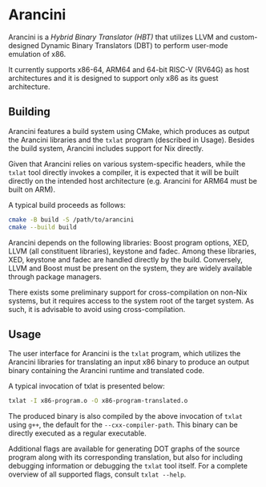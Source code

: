 # Arancini

Arancini is a *Hybrid Binary Translator (HBT)* that utilizes LLVM and
custom-designed Dynamic Binary Translators (DBT) to perform user-mode emulation
of x86.

It currently supports x86-64, ARM64 and 64-bit RISC-V (RV64G) as host architectures
and it is designed to support only x86 as its guest architecture.

## Building

Arancini features a build system using CMake, which produces as output the
Arancini libraries and the `txlat` program (described in Usage). Besides the
build system, Arancini includes support for Nix directly.

Given that Arancini relies on various system-specific headers, while the `txlat`
tool directly invokes a compiler, it is expected that it will be built directly
on the intended host architecture (e.g. Arancini for ARM64 must be built on ARM).

A typical build proceeds as follows:

```bash
cmake -B build -S /path/to/arancini
cmake --build build
```

Arancini depends on the following libraries: Boost program options, XED, LLVM
(all constituent libraries), keystone and fadec. Among these libraries, XED,
keystone and fadec are handled directly by the build. Conversely, LLVM and Boost
must be present on the system, they are widely available through package
managers.

There exists some preliminary support for cross-compilation on non-Nix systems,
but it requires access to the system root of the target system. As such, it is
advisable to avoid using cross-compilation.

## Usage

The user interface for Arancini is the `txlat` program, which utilizes the Arancini
libraries for translating an input x86 binary to produce an output binary
containing the Arancini runtime and translated code.

A typical invocation of txlat is presented below:

```bash
txlat -I x86-program.o -O x86-program-translated.o
```

The produced binary is also compiled by the above invocation of `txlat` using
`g++`, the default for the `--cxx-compiler-path`. This binary can be directly
executed as a regular executable.

Additional flags are available for generating DOT graphs of the source program
along with its corresponding translation, but also for including debugging
information or debugging the `txlat` tool itself. For a complete overview of all
supported flags, consult `txlat --help`.

